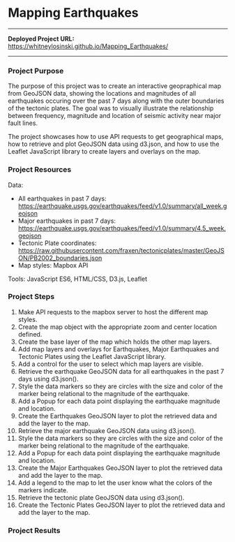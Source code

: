 # Mapping Earthquakes

<hr>

<strong>Deployed Project URL:  </strong> https://whitneylosinski.github.io/Mapping_Earthquakes/
<hr>

### Project Purpose
The purpose of this project was to create an interactive geopraphical map from GeoJSON data, showing the locations and magnitudes of all earthquakes occuring over the past 7 days along with the outer boundaries of the tectonic plates.  The goal was to visually illustrate the relationship between frequency, magnitude and location of seismic activity near major fault lines.

The project showcases how to use API requests to get geographical maps, how to retrieve and plot GeoJSON data using d3.json, and how to use the Leaflet JavaScript library to create layers and overlays on the map.

### Project Resources
Data: </br>
- All earthquakes in past 7 days: https://earthquake.usgs.gov/earthquakes/feed/v1.0/summary/all_week.geojson </br>
- Major earthquakes in past 7 days: https://earthquake.usgs.gov/earthquakes/feed/v1.0/summary/4.5_week.geojson </br>
- Tectonic Plate coordinates: https://raw.githubusercontent.com/fraxen/tectonicplates/master/GeoJSON/PB2002_boundaries.json </br>
- Map styles: Mapbox API

Tools: JavaScript ES6, HTML/CSS, D3.js, Leaflet

### Project Steps
1. Make API requests to the mapbox server to host the different map styles.
2. Create the map object with the appropriate zoom and center location defined.
3. Create the base layer of the map which holds the other map layers.
4. Add map layers and overlays for Earthquakes, Major Earthquakes and Tectonic Plates using the Leaflet JavaScript library.
5. Add a control for the user to select which map layers are visible.
6. Retrieve the earthquake GeoJSON data for all earthquakes in the past 7 days using d3.json().
7. Style the data markers so they are circles with the size and color of the marker being relational to the magnitude of the earthquake.
8. Add a Popup for each data point displaying the earthquake magnitude and location.
9. Create the Earthquakes GeoJSON layer to plot the retrieved data and add the layer to the map.
10. Retrieve the major earthquake GeoJSON data using d3.json().
11. Style the data markers so they are circles with the size and color of the marker being relational to the magnitude of the earthquake.
12. Add a Popup for each data point displaying the earthquake magnitude and location.
13. Create the Major Earthquakes GeoJSON layer to plot the retrieved data and add the layer to the map.
14. Add a legend to the map to let the user know what the colors of the markers indicate.
15. Retrieve the tectonic plate GeoJSON data using d3.json().
16. Create the Tectonic Plates GeoJSON layer to plot the retrieved data and add the layer to the map.

### Project Results

